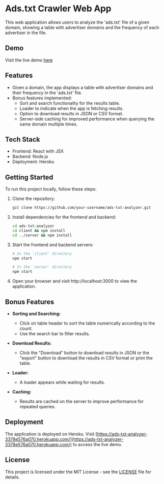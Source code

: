 # Ads.txt Crawler Web App

This web application allows users to analyze the 'ads.txt' file of a given domain, showing a table with advertiser domains and the frequency of each advertiser in the file.

## Demo

Visit the live demo [here](https://ads-txt-analyzer-3378e576a070.herokuapp.com/)

## Features

- Given a domain, the app displays a table with advertiser domains and their frequency in the 'ads.txt' file.
- Bonus features implemented:
  - Sort and search functionality for the results table.
  - Loader to indicate when the app is fetching results.
  - Option to download results in JSON or CSV format.
  - Server-side caching for improved performance when querying the same domain multiple times.

## Tech Stack

- Frontend: React with JSX
- Backend: Node.js
- Deployment: Heroku

## Getting Started

To run this project locally, follow these steps:

1. Clone the repository:

   ```bash
   git clone https://github.com/your-username/ads-txt-analyzer.git
   ```
2. Install dependencies for the frontend and backend:

   ```bash
   cd ads-txt-analyzer
   cd client && npm install
   cd ../server && npm install
   ```
3. Start the frontend and backend servers:
   ```bash
   # In the 'client' directory
   npm start

   # In the 'server' directory
   npm start
   ```
4. Open your browser and visit http://localhost:3000 to view the application.

## Bonus Features

- **Sorting and Searching:**
  - Click on table header to sort the table numerically according to the count.
  - Use the search bar to filter results.

- **Download Results:**
  - Click the "Download" button to download results in JSON or the "export" button to download the results in CSV format or print the table.

- **Loader:**
  - A loader appears while waiting for results.

- **Caching:**
  - Results are cached on the server to improve performance for repeated queries.

## Deployment

The application is deployed on Heroku. Visit [https://ads-txt-analyzer-3378e576a070.herokuapp.com/](https://ads-txt-analyzer-3378e576a070.herokuapp.com/) to access the live demo.

## License

This project is licensed under the MIT License - see the [LICENSE](LICENSE) file for details.

